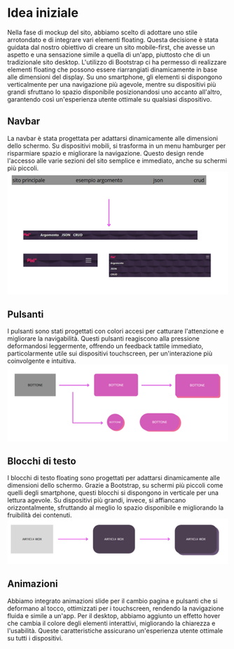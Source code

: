 # Idea iniziale
Nella fase di mockup del sito, abbiamo scelto di adottare uno stile arrotondato e di integrare vari elementi floating. Questa decisione è stata guidata dal nostro obiettivo di creare un sito mobile-first, che avesse un aspetto e una sensazione simile a quella di un'app, piuttosto che di un tradizionale sito desktop. L'utilizzo di Bootstrap ci ha permesso di realizzare elementi floating che possono essere riarrangiati dinamicamente in base alle dimensioni del display. Su uno smartphone, gli elementi si dispongono verticalmente per una navigazione più agevole, mentre su dispositivi più grandi sfruttano lo spazio disponibile posizionandosi uno accanto all'altro, garantendo così un'esperienza utente ottimale su qualsiasi dispositivo.

## Navbar
La navbar è stata progettata per adattarsi dinamicamente alle dimensioni dello schermo. Su dispositivi mobili, si trasforma in un menu hamburger per risparmiare spazio e migliorare la navigazione. Questo design rende l'accesso alle varie sezioni del sito semplice e immediato, anche su schermi più piccoli.
![image](media/mock1.png)

## Pulsanti
I pulsanti sono stati progettati con colori accesi per catturare l'attenzione e migliorare la navigabilità. Questi pulsanti reagiscono alla pressione deformandosi leggermente, offrendo un feedback tattile immediato, particolarmente utile sui dispositivi touchscreen, per un'interazione più coinvolgente e intuitiva.
![image](media/mock2.png)

## Blocchi di testo
I blocchi di testo floating sono progettati per adattarsi dinamicamente alle dimensioni dello schermo. Grazie a Bootstrap, su schermi più piccoli come quelli degli smartphone, questi blocchi si dispongono in verticale per una lettura agevole. Su dispositivi più grandi, invece, si affiancano orizzontalmente, sfruttando al meglio lo spazio disponibile e migliorando la fruibilità dei contenuti.
![image](media/mock3.png)

## Animazioni
Abbiamo integrato animazioni slide per il cambio pagina e pulsanti che si deformano al tocco, ottimizzati per i touchscreen, rendendo la navigazione fluida e simile a un'app. Per il desktop, abbiamo aggiunto un effetto hover che cambia il colore degli elementi interattivi, migliorando la chiarezza e l'usabilità. Queste caratteristiche assicurano un'esperienza utente ottimale su tutti i dispositivi.